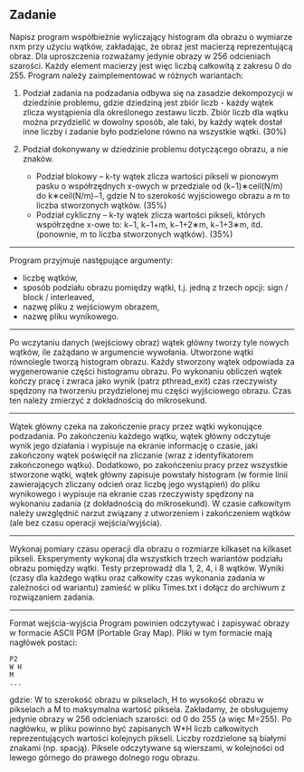 ## Zadanie
Napisz program współbieżnie wyliczający histogram dla obrazu o wymiarze nxm przy użyciu wątków, zakładając, że obraz jest macierzą reprezentującą obraz. 
Dla uproszczenia rozważamy jedynie obrazy w 256 odcieniach szarości. Każdy element macierzy jest więc liczbą całkowitą z zakresu 0 do 255. Program należy 
zaimplementować w różnych wariantach:

1. Podział zadania na podzadania odbywa się na zasadzie dekompozycji w dziedzinie problemu, gdzie dziedziną jest zbiór liczb - każdy wątek zlicza 
wystąpienia dla określonego zestawu liczb. Zbiór liczb dla wątku można przydzielić w dowolny sposób, ale taki, by każdy wątek dostał inne liczby i zadanie 
było podzielone równo na wszystkie wątki. (30%)

2. Podział dokonywany w dziedzinie problemu dotyczącego obrazu, a nie znaków. 
	- Podział blokowy – k-ty wątek zlicza wartości pikseli w pionowym pasku o współrzędnych x-owych w przedziale od (k−1)∗ceil(N/m) do k∗ceil(N/m)−1, gdzie N 
to szerokość wyjściowego obrazu a m to liczba stworzonych wątków. (35%)
	- Podział cykliczny – k-ty wątek zlicza wartości pikseli, których współrzędne x-owe to: k−1, k−1+m, k−1+2∗m, k−1+3∗m, itd. (ponownie, m to liczba 
stworzonych wątków). (35%)
- - - - - 
Program przyjmuje następujące argumenty:

- liczbę wątków,
- sposób podziału obrazu pomiędzy wątki, t.j. jedną z trzech opcji: sign / block / interleaved,
- nazwę pliku z wejściowym obrazem,
- nazwę pliku wynikowego.

- - - - - 
Po wczytaniu danych (wejściowy obraz) wątek główny tworzy tyle nowych wątków, ile zażądano w argumencie wywołania. Utworzone wątki równolegle tworzą 
histogram obrazu. Każdy stworzony wątek odpowiada za wygenerowanie części histogramu obrazu. Po wykonaniu obliczeń wątek kończy pracę i zwraca jako wynik 
(patrz pthread_exit) czas rzeczywisty spędzony na tworzeniu przydzielonej mu części wyjściowego obrazu. Czas ten należy zmierzyć z dokładnością do mikrosekund. 
- - - - - 
Wątek główny czeka na zakończenie pracy przez wątki wykonujące podzadania. Po zakończeniu każdego wątku, wątek główny odczytuje wynik jego działania i 
wypisuje na ekranie informację o czasie, jaki zakończony wątek poświęcił na zliczanie (wraz z identyfikatorem zakończonego wątku). Dodatkowo, po zakończeniu 
pracy przez wszystkie stworzone wątki, wątek główny zapisuje powstały histogram (w formie linii zawierających zliczany odcień oraz liczbę jego wystąpień) do 
pliku wynikowego i wypisuje na ekranie czas rzeczywisty spędzony na wykonaniu zadania (z dokładnością do mikrosekund). W czasie całkowitym należy uwzględnić 
narzut związany z utworzeniem i zakończeniem wątków (ale bez czasu operacji wejścia/wyjścia).
- - - - - 
Wykonaj pomiary czasu operacji dla obrazu o rozmiarze kilkaset na kilkaset pikseli. Eksperymenty wykonaj dla wszystkich trzech wariantów podziału obrazu 
pomiędzy wątki. Testy przeprowadź dla 1, 2, 4, i 8 wątków. Wyniki (czasy dla każdego wątku oraz całkowity czas wykonania zadania w zależności od wariantu) 
zamieść w pliku Times.txt i dołącz do archiwum z rozwiązaniem zadania.
- - - - - 
Format wejścia-wyjścia
Program powinien odczytywać i zapisywać obrazy w formacie ASCII PGM (Portable Gray Map). Pliki w tym formacie mają nagłówek postaci:
```
P2
W H
M
...
```
gdzie: W to szerokość obrazu w pikselach, H to wysokość obrazu w pikselach a M to maksymalna wartość piksela. Zakładamy, że obsługujemy jedynie obrazy w 256
odcieniach szarości: od 0 do 255 (a więc M=255). Po nagłówku, w pliku powinno być zapisanych W*H liczb całkowitych reprezentujących wartości kolejnych pikseli.
Liczby rozdzielone są białymi znakami (np. spacją). Piksele odczytywane są wierszami, w kolejności od lewego górnego do prawego dolnego rogu obrazu.
